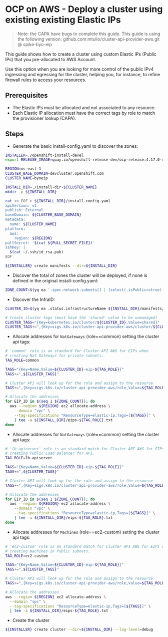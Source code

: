 # OCP on AWS - Deploy a cluster using existing existing Elastic IPs

> Note: the CAPA have bugs to complete this guide. This guide is using the following version: github.com:mtulio/cluster-api-provider-aws.git @ spike-byo-eip

This guide shows how to create a cluster using custom Elastic IPs (Public IPs) that you pre-allocated to AWS Account.

Use this option when you are looking for more control of the public IPv4 ingressing and egressing for the cluster, helping you, for instance, to refine firewall rules to access your resources.

## Prerequisites

- The Elastic IPs must be allocated and not associated to any resource.
- Each Elastic IP allocation must have the correct tags by role to match the provisioner lookup (CAPA).

## Steps

- Generate the basic install-config.yaml to discover the zones:

```sh
INSTALLER=./openshift-install-devel
export RELEASE_IMAGE=quay.io/openshift-release-dev/ocp-release:4.17.0-rc.0-x86_64

REGION=us-east-1
CLUSTER_BASE_DOMAIN=devcluster.openshift.com
CLUSTER_NAME=byoeip

INSTALL_DIR=./install-dir-${CLUSTER_NAME}
mkdir -p ${INSTALL_DIR}

cat << EOF > ${INSTALL_DIR}/install-config.yaml
apiVersion: v1
publish: External
baseDomain: ${CLUSTER_BASE_DOMAIN}
metadata:
  name: ${CLUSTER_NAME}
platform:
  aws:
    region: ${REGION}
pullSecret: '$(cat ${PULL_SECRET_FILE})'
sshKey: |
  $(cat ~/.ssh/id_rsa.pub)
EOF

${INSTALLER} create manifests --dir=${INSTALL_DIR}
```

- Discover the total of zones the cluster will be deployed, if none is defined in the original install-config.yaml:

~~~sh
ZONE_COUNT=$(yq ea '.spec.network.subnets[] | [select(.isPublic==true).availabilityZone] | length' ${INSTALL_DIR}/cluster-api/02_infra-cluster.yaml)
~~~

- Discover the InfraID:

```sh
CLUSTER_ID=$(yq ea .status.infrastructureName ${INSTALL_DIR}/manifests/cluster-infrastructure-02-config.yml)

# Create cluster tags (must have the 'shared' value to be unmanaged)
CLUSTER_TAGS="{Key=kubernetes.io/cluster/${CLUSTER_ID},Value=shared}"
CLUSTER_TAGS+=",{Key=sigs.k8s.io/cluster-api-provider-aws/cluster/${CLUSTER_ID},Value=shared}"
```

- Allocate addresses for `NatGateways` (role==common) setting the cluster api tags:

```sh
# 'common' role is an standard for Cluster API AWS for EIPs when
# creating Nat Gateways for private subnets.
TAG_ROLE=common

TAGS="{Key=Name,Value=${CLUSTER_ID}-eip-${TAG_ROLE}}"
TAGS+=",${CLUSTER_TAGS}"

# Cluster API will look up for the role and assign to the resource
TAGS+=",{Key=sigs.k8s.io/cluster-api-provider-aws/role,Value=${TAG_ROLE}}"

# Allocate the addresses
for EIP_ID in $(seq 1 ${ZONE_COUNT}); do
  aws --region ${REGION} ec2 allocate-address \
    --domain "vpc" \
    --tag-specifications "ResourceType=elastic-ip,Tags=[${TAGS}]" \
    | tee -a ${INSTALL_DIR}/eips-${TAG_ROLE}.txt
done
```

- Allocate addresses for `NatGateways` (role==common) setting the cluster api tags:

```sh
# 'lb-apiserver' role is an standard match for Cluster API AWS for EIPs when
# creating Public Load Balancer for API.
TAG_ROLE=lb-apiserver

TAGS="{Key=Name,Value=${CLUSTER_ID}-eip-${TAG_ROLE}}"
TAGS+=",${CLUSTER_TAGS}"

# Cluster API will look up for the role and assign to the resource
TAGS+=",{Key=sigs.k8s.io/cluster-api-provider-aws/role,Value=${TAG_ROLE}}"

# Allocate the addresses
for EIP_ID in $(seq 1 ${ZONE_COUNT}); do
  aws --region ${REGION} ec2 allocate-address \
    --domain "vpc" \
    --tag-specifications "ResourceType=elastic-ip,Tags=[${TAGS}]" \
    | tee -a ${INSTALL_DIR}/eips-${TAG_ROLE}.txt
done
```

- Allocate addresses for `Machines` (role==ec2-custom) setting the cluster api tags:

```sh
# 'ec2-custom' role is an standard match for Cluster API AWS for EIPs when
# creating machines in Public subnets.
TAG_ROLE=ec2-custom

TAGS="{Key=Name,Value=${CLUSTER_ID}-eip-${TAG_ROLE}}"
TAGS+=",${CLUSTER_TAGS}"

# Cluster API will look up for the role and assign to the resource
TAGS+=",{Key=sigs.k8s.io/cluster-api-provider-aws/role,Value=${TAG_ROLE}}"

# Allocate the addresses
aws --region ${REGION} ec2 allocate-address \
  --domain "vpc" \
  --tag-specifications "ResourceType=elastic-ip,Tags=[${TAGS}]" \
  | tee -a ${INSTALL_DIR}/eips-${TAG_ROLE}.txt
```

- Create the cluster

```sh
${INSTALLER} create cluster --dir=${INSTALL_DIR} --log-level=debug
```

<!-- ### Reviewing the EIPs

Checking if the cluster has been created re-using the pre-allocated EIPs:

- Check the Public IPs for Nat Gateway:

```sh
$ jq -r .PublicIp ${INSTALL_DIR}/eips-common.txt | sort -n
34.194.161.249
44.218.180.88
44.222.26.11
52.44.237.214
54.144.209.129
54.236.196.217

$ aws ec2 describe-nat-gateways --filter Name=tag-key,Values=kubernetes.io/cluster/${CLUSTER_ID} | jq -r .NatGateways[].NatGatewayAddresses[].PublicIp | sort -n
34.194.161.249
44.218.180.88
44.222.26.11
52.44.237.214
54.144.209.129
54.236.196.217
```

- Check the Addresses for API's NLB:

> BAH! Bug! CAPA is not assigning BYO EIPs

```sh
$ jq -r .PublicIp ${INSTALL_DIR}/eips-lb-apiserver.txt | sort -n
3.233.6.197
3.91.167.197
34.198.58.67
44.218.195.77
54.156.68.110
54.210.212.77

$ dig +short api.ocp-byoeip.${CLUSTER_BASE_DOMAIN} | sort -n
23.23.33.250
34.206.145.141
35.172.27.105
44.216.208.39
54.225.119.195
100.29.105.247
``` -->

<!-- ### Caveats

TBD:
- Do we need to store the EIP allocations, or set custom tags, to the BYO EIPs? (example setting `openshift_creationDate` tag). If so, the install-config.yaml entry must be added
- What about the EIP for bootstrap? Is it required to support in CORS-2603?
 -->

